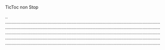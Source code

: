 TicToc non Stop

..
............................................................................................................................................................................................................................................................................................................................................................................................................................................................................................................................................................................................................................................